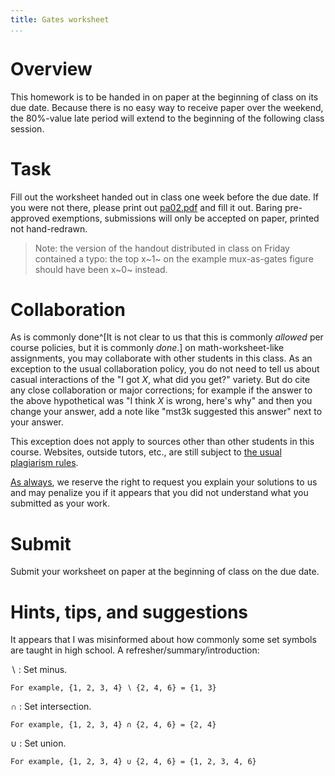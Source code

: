 ```yaml
---
title: Gates worksheet
...
```



# Overview

This homework is to be handed in on paper at the beginning of class on its due date.
Because there is no easy way to receive paper over the weekend, the 80%-value late period will extend to the beginning of the following class session.


# Task

Fill out the worksheet handed out in class one week before the due date.
If you were not there, please print out [pa02.pdf](files/pa02.pdf) and fill it out.
Baring pre-approved exemptions, submissions will only be accepted on paper, printed not hand-redrawn.

> Note: the version of the handout distributed in class on Friday contained a typo: the top x~1~ on the example mux-as-gates figure should have been x~0~ instead.

# Collaboration

As is commonly done^[It is not clear to us that this is commonly *allowed* per course policies, but it is commonly *done*.] on math-worksheet-like assignments, you may collaborate with other students in this class.
As an exception to the usual collaboration policy, you do not need to tell us about casual interactions of the "I got $X$, what did you get?" variety.
But do cite any close collaboration or major corrections; for example if the answer to the above hypothetical was "I think $X$ is wrong, here's why" and then you change your answer, add a note like "mst3k suggested this answer" next to your answer.

This exception does not apply to sources other than other students in this course. Websites, outside tutors, etc., are still subject to [the usual plagiarism rules](policies.html#honesty).

[As always](policies.html#understand-what-you-submit), we reserve the right to request you explain your solutions to us and may penalize you if it appears that you did not understand what you submitted as your work.

# Submit

Submit your worksheet on paper at the beginning of class on the due date.

# Hints, tips, and suggestions

It appears that I was misinformed about how commonly some set symbols are taught in high school. A refresher/summary/introduction:

∖
:   Set minus.

    For example, {1, 2, 3, 4} ∖ {2, 4, 6} = {1, 3}

∩
:   Set intersection.

    For example, {1, 2, 3, 4} ∩ {2, 4, 6} = {2, 4}

∪
:   Set union.

    For example, {1, 2, 3, 4} ∪ {2, 4, 6} = {1, 2, 3, 4, 6}
